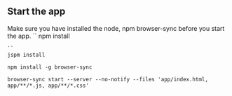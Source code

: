 ## Start the app
Make sure you have installed the node, npm browser-sync before you start the app.
``
npm install
```
``
jspm install
```

```
npm install -g browser-sync
```

```
browser-sync start --server --no-notify --files 'app/index.html, app/**/*.js, app/**/*.css'
```

